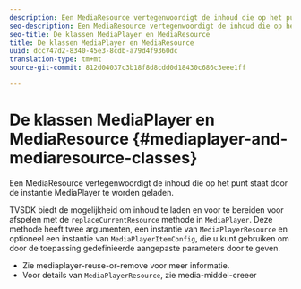 ```yaml
---
description: Een MediaResource vertegenwoordigt de inhoud die op het punt staat door de instantie MediaPlayer te worden geladen.
seo-description: Een MediaResource vertegenwoordigt de inhoud die op het punt staat door de instantie MediaPlayer te worden geladen.
seo-title: De klassen MediaPlayer en MediaResource
title: De klassen MediaPlayer en MediaResource
uuid: dcc747d2-8340-45e3-8cdb-a79d4f9360dc
translation-type: tm+mt
source-git-commit: 812d04037c3b18f8d8cdd0d18430c686c3eee1ff

---
```



# De klassen MediaPlayer en MediaResource {#mediaplayer-and-mediaresource-classes}

Een MediaResource vertegenwoordigt de inhoud die op het punt staat door de instantie MediaPlayer te worden geladen.

<!--<a id="section_431AB7221E0249BF949EC72EEB9B428A"></a>-->

TVSDK biedt de mogelijkheid om inhoud te laden en voor te bereiden voor afspelen met de `replaceCurrentResource` methode in `MediaPlayer`. Deze methode heeft twee argumenten, een instantie van `MediaPlayerResource` en optioneel een instantie van `MediaPlayerItemConfig`, die u kunt gebruiken om door de toepassing gedefinieerde aangepaste parameters door te geven.

* Zie mediaplayer-reuse-or-remove voor meer informatie.
* Voor details van `MediaPlayerResource`, zie media-middel-creeer

